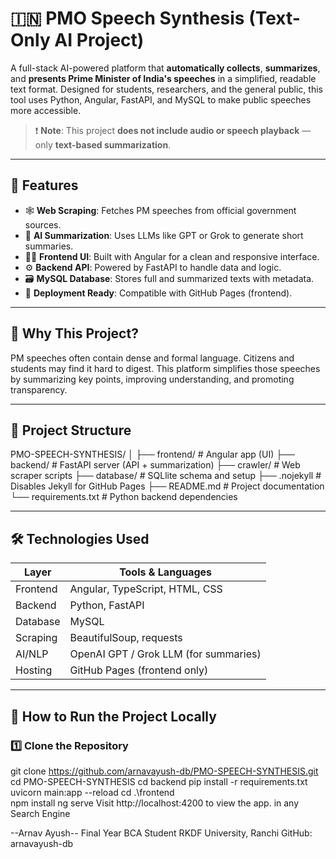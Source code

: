 # 🇮🇳 PMO Speech Synthesis (Text-Only AI Project)

A full-stack AI-powered platform that **automatically collects**, **summarizes**, and **presents Prime Minister of India's speeches** in a simplified, readable text format. Designed for students, researchers, and the general public, this tool uses Python, Angular, FastAPI, and MySQL to make public speeches more accessible.

> ❗ **Note**: This project **does not include audio or speech playback** — only **text-based summarization**.

---

## 📌 Features

- 🕸️ **Web Scraping**: Fetches PM speeches from official government sources.
- 🤖 **AI Summarization**: Uses LLMs like GPT or Grok to generate short summaries.
- 🧑‍💻 **Frontend UI**: Built with Angular for a clean and responsive interface.
- ⚙️ **Backend API**: Powered by FastAPI to handle data and logic.
- 🗃️ **MySQL Database**: Stores full and summarized texts with metadata.
- 🚀 **Deployment Ready**: Compatible with GitHub Pages (frontend).

---

## 🧠 Why This Project?

PM speeches often contain dense and formal language. Citizens and students may find it hard to digest. This platform simplifies those speeches by summarizing key points, improving understanding, and promoting transparency.

---

## 🧩 Project Structure

PMO-SPEECH-SYNTHESIS/
│
├── frontend/ # Angular app (UI)
├── backend/ # FastAPI server (API + summarization)
├── crawler/ # Web scraper scripts
├── database/ # SQLlite schema and setup
├── .nojekyll # Disables Jekyll for GitHub Pages
├── README.md # Project documentation
└── requirements.txt # Python backend dependencies

---

## 🛠️ Technologies Used

| Layer       | Tools & Languages                        |
|-------------|------------------------------------------|
| Frontend    | Angular, TypeScript, HTML, CSS           |
| Backend     | Python, FastAPI                          |
| Database    | MySQL                                    |
| Scraping    | BeautifulSoup, requests                  |
| AI/NLP      | OpenAI GPT / Grok LLM (for summaries)    |
| Hosting     | GitHub Pages (frontend only)             |

---

## 🚀 How to Run the Project Locally

### 1️⃣ Clone the Repository

git clone https://github.com/arnavayush-db/PMO-SPEECH-SYNTHESIS.git
cd PMO-SPEECH-SYNTHESIS
cd backend
pip install -r requirements.txt
uvicorn main:app --reload
cd .\frontend\
npm install
ng serve
Visit http://localhost:4200 to view the app. in any Search Engine 

--Arnav Ayush--
Final Year BCA Student
RKDF University, Ranchi
GitHub: arnavayush-db

